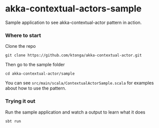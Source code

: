 akka-contextual-actors-sample
=============================

Sample application to see akka-contextual-actor pattern in action.

### Where to start

Clone the repo

    git clone https://github.com/ktonga/akka-contextual-actor.git

Then go to the sample folder

    cd akka-contextual-actor/sample

You can see `src/main/scala/ContextualActorSample.scala` for examples about how to use the pattern.

### Trying it out

Run the sample application and watch a output to learn what it does

    sbt run
